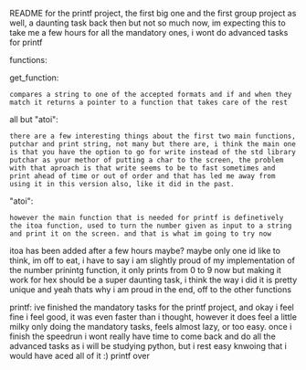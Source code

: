 README for the printf project, the first big one and the first group project as well, a daunting task back then but not so much now, im expecting this to take me a few hours for all the mandatory ones, i wont do advanced tasks for printf

functions:

get_function:

	compares a string to one of the accepted formats and if and when they match it returns a pointer to a function that takes care of the rest

all but "atoi":

	there are a few interesting things about the first two main functions, putchar and print string, not many but there are, i think the main one is that you have the option to go for write instead of the std library putchar as your methor of putting a char to the screen, the problem with that aproach is that write seems to be to fast sometimes and print ahead of time or out of order and that has led me away from using it in this version also, like it did in the past.

"atoi":

	however the main function that is needed for printf is definetively the itoa function, used to turn the number given as input to a string and print it on the screen. and that is what im going to try now

itoa has been added after a few hours maybe? maybe only one id like to think, im off to eat, i have to say i am slightly proud of my implementation of the number prinintg function, it only prints from 0 to 9 now but making it work for hex should be a super daunting task, i think the way i did it is pretty unique and yeah thats why i am proud in the end, off to the other functions

printf: ive finished the mandatory tasks for the printf project, and okay i feel fine i feel good, it was even faster than i thought, however it does feel a little milky only doing the mandatory tasks, feels almost lazy, or too easy.
once i finish the speedrun i wont really have time to come back and do all the advanced tasks as i will be studying python, but i rest easy knwoing that i would have aced all of it :) printf over